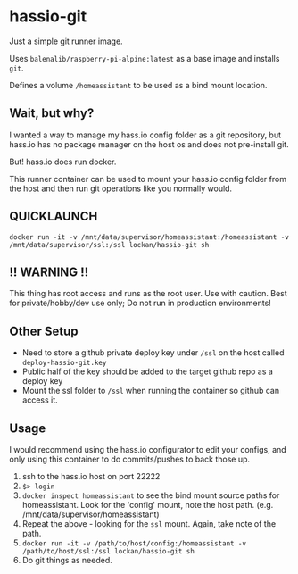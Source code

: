 # hassio-git

Just a simple git runner image.

Uses `balenalib/raspberry-pi-alpine:latest` as a base image and installs `git`.

Defines a volume `/homeassistant` to be used as a bind mount location.

## Wait, but why?

I wanted a way to manage my hass.io config folder as a git repository, but hass.io has no package manager on the host os and does not pre-install git.

But! hass.io does run docker.

This runner container can be used to mount your hass.io config folder from the host and then run git operations like you normally would.

## QUICKLAUNCH

`docker run -it -v /mnt/data/supervisor/homeassistant:/homeassistant -v /mnt/data/supervisor/ssl:/ssl lockan/hassio-git sh`

## !! WARNING !!

This thing has root access and runs as the root user. Use with caution. 
Best for private/hobby/dev use only; Do not run in production environments! 

## Other Setup

- Need to store a github private deploy key under `/ssl` on the host called `deploy-hassio-git.key`
- Public half of the key should be added to the target github repo as a deploy key
- Mount the ssl folder to `/ssl` when running the container so github can access it.

## Usage

I would recommend using the hass.io configurator to edit your configs, and only using this container to do commits/pushes to back those up.

1. ssh to the hass.io host on port 22222
1. `$> login`
1. `docker inspect homeassistant` to see the bind mount source paths for homeassistant. Look for the 'config' mount, note the host path. (e.g. /mnt/data/supervisor/homeassistant)
1. Repeat the above - looking for the `ssl` mount. Again, take note of the path.
1. `docker run -it -v /path/to/host/config:/homeassistant -v /path/to/host/ssl:/ssl lockan/hassio-git sh`
1. Do git things as needed.
